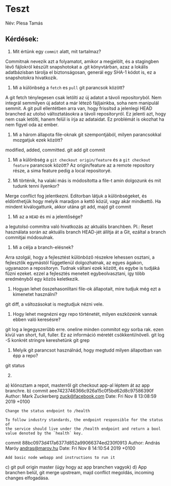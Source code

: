 # Teszt

Név: Plesa Tamás

## Kérdések:

1. Mit értünk egy `commit` alatt, mit tartalmaz?

  Commitnak nevezik azt a folyamatot, amikor a megjelölt, és a stagingben lévő fájlokról készült snapshotokat a .git könyvtárban, azaz a lokális adatbázisban tárolja el biztonságosan, generál egy SHA-1 kódot is, ez a snapshotokra hivatkozik.
1. Mi a különbség a `fetch` es `pull` git parancsok között?

A git fetch ténylegesen csak letölti az új adatot a távoli repositoryból. Nem integrál semmilyen új adatot a már létező fájljainkba, soha nem manipulál semmit.
A git pull ellentétben arra van, hogy frissítsd a jelenlegi HEAD branched az utolsó változtatásokra a távoli repositoryról. Ez jelenti azt, hogy nem csak letölti, hanem felül is írja az adataidat. Ez problémát is okozhat ha nem figyel oda az ember.

1. Mi a három állapota file-oknak git szempontjából, milyen parancsokkal mozgatjuk ezek között?

modified, added, committed.
git add
git commit

1. Mi a különbség a `git checkout origin/feature` és a `git checkout feature` parancsok között?
Az origin/feature az a remote repository része, a sima feature pedig a local repositoryé.

1. Mi történik, ha valaki más is módosította a file-t amin dolgozunk és mit tudunk tenni ilyenkor?

Merge conflict fog jelentkezni. Editorban látjuk a különbségeket, és eldönthetjük hogy melyik maradjon a kettő közül, vagy akár mindkettő. Ha mindent kiválogattunk, akkor utána git add, majd git commit

1. Mi az a `HEAD` és mi a jelentősége?

a legutolsó commitra való hivatkozás az aktuális branchben. Pl.: Reset használata során az aktuális branch HEAD-jét állítja át a Git, ezáltal a branch commitjai módosulnak.

1. Mi a célja a branch-elésnek?

Arra szolgál, hogy a fejlesztést különböző részekre lehessen osztani, a fejlesztők egymástól függetlenül dolgozhatnak, az egyes ágakon, ugyanazon a repositoryn. Tudnak váltani ezek között, és egybe is tudjáká fűzni ezeket. ezzel a fejlesztés meneteit egybeolvasztani, így több eredményből egy közös keletkezik.

1. Hogyan lehet összehasonlítani file-ok állapotait, mire tudjuk még ezt a kimenetet használni?

git diff, a változásokat is megtudjuk nézni vele.

1. Hogy lehet megnézni egy repo történetét, milyen eszközeink vannak ebben való keresésre?

git log a legegyszerűbb erre.
oneline     minden commitot egy sorba rak. ezen kívül van short, full, fuller. Ez az információ méretét csökkenti/növeli.
git log -S    konkrét stringre kereshetünk
git grep

1. Melyik git parancsot használnád, hogy megtudd milyen állapotban van épp a repo?

git status


2)
a) klónoztam a repot, masterről git checkout app-al léptem át az app branchre.
b) commit aee7423746366c926a15c0f5bd62d8c97586390f
Author: Mark Zuckerberg <zuck@facebook.com>
Date:   Fri Nov 8 13:08:59 2019 +0100

    Change the status endpoint to /health
    
    To follow industry standards, the endpoint responsible for the status of
    the service should live under the /health endpoint and return a bool
    value denoted by the `health` key.

commit 88bc0973d417a6377d852a99066374ed230f0913
Author: András Maróy <andras@maroy.hu>
Date:   Fri Nov 8 14:10:54 2019 +0100

    Add basic node webapp and instructions to run it


c) git pull origin master    (úgy hogy az app branchen vagyok)
d) App branchen belül, git merge upstream, majd conflict megoldás, incoming changes elfogadása.
